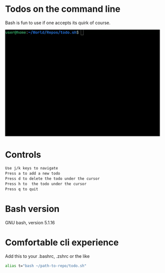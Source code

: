# Todos on the command line

Bash is fun to use if one accepts its quirk of course.

![A gif showing what it looks like](./todo.sh.gif)

# Controls
```sh
Use j/k keys to navigate
Press a to add a new todo
Press d to delete the todo under the cursor
Press h to  the todo under the cursor
Press q to quit
```

# Bash version
GNU bash, version 5.1.16

# Comfortable cli experience
Add this to your .bashrc, .zshrc or the like
```sh
alias t="bash ~/path-to-repo/todo.sh"
```

